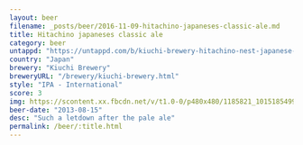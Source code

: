 ```yaml
---
layout: beer
filename: _posts/beer/2016-11-09-hitachino-japaneses-classic-ale.md
title: Hitachino japaneses classic ale
category: beer
untappd: "https://untappd.com/b/kiuchi-brewery-hitachino-nest-japanese-classic-ale/867"
country: "Japan"
brewery: "Kiuchi Brewery"
breweryURL: "/brewery/kiuchi-brewery.html"
style: "IPA - International"
score: 3
img: https://scontent.xx.fbcdn.net/v/t1.0-0/p480x480/1185821_10151854990343745_429136882_n.jpg?_nc_cat=111&_nc_oc=AQnzVUCkXXV4LGNM1EhPgLsBLyw8LC3BH57LB5E8O3uqN27kF5sZrj6ET9ewakP6L9Y&_nc_ht=scontent.xx&oh=9c60bdca7f600279c8412f7f2d6e42eb&oe=5DB92905
beer-date: "2013-08-15"
desc: "Such a letdown after the pale ale"
permalink: /beer/:title.html
---
```

